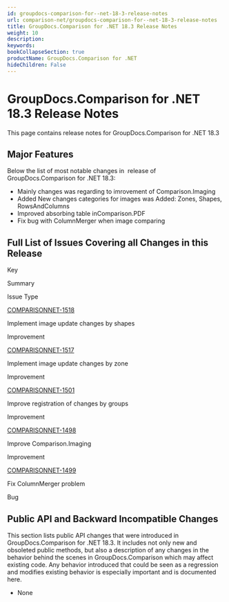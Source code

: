 ```yaml
---
id: groupdocs-comparison-for--net-18-3-release-notes
url: comparison-net/groupdocs-comparison-for--net-18-3-release-notes
title: GroupDocs.Comparison for .NET 18.3 Release Notes
weight: 10
description: 
keywords: 
bookCollapseSection: true
productName: GroupDocs.Comparison for .NET
hideChildren: False
---
```


# GroupDocs.Comparison for .NET 18.3 Release Notes


This page contains release notes for GroupDocs.Comparison for .NET 18.3

## Major Features

Below the list of most notable changes in  release of GroupDocs.Comparison for .NET 18.3:

*   Mainly changes was regarding to imrovement of Comparison.Imaging
*   Added New changes categories for images was Added: Zones, Shapes, RowsAndColumns
*   Improved absorbing table inComparison.PDF
*   Fix bug with ColumnMerger when image comparing

## Full List of Issues Covering all Changes in this Release

Key

Summary

Issue Type

[COMPARISONNET-1518](http://lisbon.dynabic.com/jira/browse/COMPARISONNET-1518)

Implement image update changes by shapes

Improvement

[COMPARISONNET-1517](http://lisbon.dynabic.com/jira/browse/COMPARISONNET-1517)

Implement image update changes by zone

Improvement

[COMPARISONNET-1501](http://lisbon.dynabic.com/jira/browse/COMPARISONNET-1501)

Improve registration of changes by groups

Improvement

[COMPARISONNET-1498](http://lisbon.dynabic.com/jira/browse/COMPARISONNET-1498)

Improve Comparison.Imaging

Improvement

[COMPARISONNET-1499](http://lisbon.dynabic.com/jira/browse/COMPARISONNET-1499)

Fix ColumnMerger problem

Bug

## Public API and Backward Incompatible Changes

This section lists public API changes that were introduced in GroupDocs.Comparison for .NET 18.3. It includes not only new and obsoleted public methods, but also a description of any changes in the behavior behind the scenes in GroupDocs.Comparison which may affect existing code. Any behavior introduced that could be seen as a regression and modifies existing behavior is especially important and is documented here.

*   None

